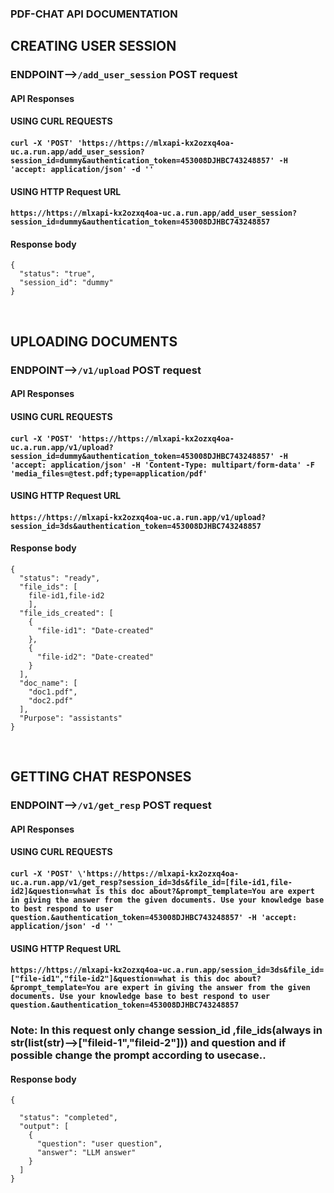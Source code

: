 ### PDF-CHAT API DOCUMENTATION

## CREATING USER SESSION

### ENDPOINT-->`/add_user_session` POST request

#### API Responses

#### USING CURL REQUESTS

#### ```curl -X 'POST' 'https://https://mlxapi-kx2ozxq4oa-uc.a.run.app/add_user_session?session_id=dummy&authentication_token=453008DJHBC743248857' -H 'accept: application/json' -d '' ```

#### USING HTTP Request URL

####  ```https://https://mlxapi-kx2ozxq4oa-uc.a.run.app/add_user_session?session_id=dummy&authentication_token=453008DJHBC743248857```

#### Response body

```
{
  "status": "true",
  "session_id": "dummy"
}
```

<br>

## UPLOADING DOCUMENTS

### ENDPOINT-->`/v1/upload` POST request

#### API Responses

#### USING CURL REQUESTS

#### ```curl -X 'POST' 'https://https://mlxapi-kx2ozxq4oa-uc.a.run.app/v1/upload?session_id=dummy&authentication_token=453008DJHBC743248857' -H 'accept: application/json' -H 'Content-Type: multipart/form-data' -F 'media_files=@test.pdf;type=application/pdf' ```

#### USING HTTP Request URL

####  ```https://https://mlxapi-kx2ozxq4oa-uc.a.run.app/v1/upload?session_id=3ds&authentication_token=453008DJHBC743248857```

#### Response body

```
{
  "status": "ready",
  "file_ids": [
    file-id1,file-id2
    ],
  "file_ids_created": [
    {
      "file-id1": "Date-created"
    },
    {
      "file-id2": "Date-created"
    }
  ],
  "doc_name": [
    "doc1.pdf",
    "doc2.pdf"
  ],
  "Purpose": "assistants"
}

```
<br>

## GETTING CHAT RESPONSES

### ENDPOINT-->`/v1/get_resp` POST request

#### API Responses

#### USING CURL REQUESTS

#### ```curl -X 'POST' \'https://https://mlxapi-kx2ozxq4oa-uc.a.run.app/v1/get_resp?session_id=3ds&file_id=[file-id1,file-id2]&question=what is this doc about?&prompt_template=You are expert in giving the answer from the given documents. Use your knowledge base to best respond to user question.&authentication_token=453008DJHBC743248857' -H 'accept: application/json' -d '' ```

#### USING HTTP Request URL

####  ```https://https://mlxapi-kx2ozxq4oa-uc.a.run.app/session_id=3ds&file_id=["file-id1","file-id2"]&question=what is this doc about?&prompt_template=You are expert in giving the answer from the given documents. Use your knowledge base to best respond to user question.&authentication_token=453008DJHBC743248857```


### Note: In this request only change session_id ,file_ids(always in str(list(str)-->["fileid-1","fileid-2"])) and question and if possible change the prompt according to usecase..

#### Response body

```
{
  
  "status": "completed",
  "output": [
    {
      "question": "user question",
      "answer": "LLM answer"
    }
  ]
}
```


